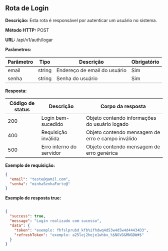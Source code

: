## Rota de Login

**Descrição:**
Esta rota é responsável por autenticar um usuário no sistema.

**Método HTTP:** POST

**URL:** /api/v1/auth/logar

**Parâmetros:**

| Parâmetro | Tipo | Descrição | Obrigatório |
|---|---|---|---|
| email | string | Endereço de email do usuário | Sim |
| senha | string | Senha do usuário | Sim |

**Resposta:**

| Código de status | Descrição | Corpo da resposta |
|---|---|---|
| 200 | Login bem-sucedido | Objeto contendo informações do usuário logado |
| 400 | Requisição inválida | Objeto contendo mensagem de erro e campo inválido |
| 500 | Erro interno do servidor | Objeto contendo mensagem de erro genérica |

**Exemplo de requisição:**

```json
{
  "email": "teste@gamil.com",
  "senha": "minhaSenhaForte@"
}
```

**Exemplo de resposta true:**
```json 

{
  "success": true,
  "message": "Login realizado com sucesso",
  "data": {
    "token": "exemplo: fhfslprubd_kfb%ifhdwq4d53w4d5w4d44434D3",
    "refreshToken": "exemplo: a25lej2heje1whbx_%$NGVG&MNGDW#$"
  }
}
```

